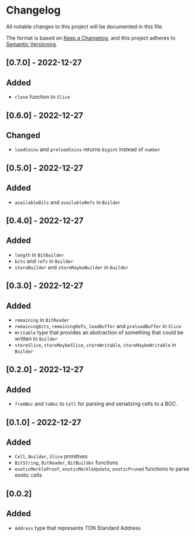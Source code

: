 # Changelog

All notable changes to this project will be documented in this file.

The format is based on [Keep a Changelog](https://keepachangelog.com/en/1.0.0/),
and this project adheres to [Semantic Versioning](https://semver.org/spec/v2.0.0.html).

## [0.7.0] - 2022-12-27

## Added
- `clone` function to `Slice`

## [0.6.0] - 2022-12-27

## Changed
- `loadCoins` and `preloadCoins` returns `bigint` instead of `number`

## [0.5.0] - 2022-12-27

## Added
- `availableBits` and `availableRefs` in `Builder`

## [0.4.0] - 2022-12-27

## Added
- `length` in `BitBuilder`
- `bits` and `refs` in `Builder`
- `storeBuilder` and `storeMaybeBuilder` in `Builder`

## [0.3.0] - 2022-12-27

## Added
- `remaining` in `BitReader`
- `remainingBits`, `remainingRefs`, `loadBuffer` and `preloadBuffer` in `Slice`
- `Writable` type that provides an abstraction of something that could be written to `Builder`
- `storeSlice`, `storeMaybeSlice`, `storeWritable`, `storeMaybeWritable` in `Builder`
## [0.2.0] - 2022-12-27

## Added
- `fromBoc` and `toBoc` to `Cell` for parsing and serializing cells to a BOC.

## [0.1.0] - 2022-12-27
## Added
- `Cell`, `Builder`, `Slice` primitives
- `BitString`, `BitReader`, `BitBuilder` functions
- `exoticMerkleProof`, `exoticMerkleUpdate`, `exoticPruned` functions to parse exotic cells

## [0.0.2]

## Added

- `Address` type that represents TON Standard Address
